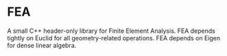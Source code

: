 # FEA
A small C++ header-only library for Finite Element Analysis.
FEA depends tightly on Euclid for all geometry-related operations.
FEA depends on Eigen for dense linear algebra.
